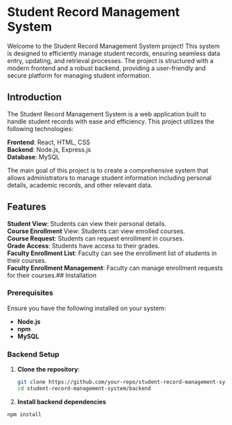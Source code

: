 
# Student Record Management System

Welcome to the Student Record Management System project! This system is designed to efficiently manage student records, ensuring seamless data entry, updating, and retrieval processes. The project is structured with a modern frontend and a robust backend, providing a user-friendly and secure platform for managing student information.


## Introduction
The Student Record Management System is a web application built to handle student records with ease and efficiency. This project utilizes the following technologies:

 **Frontend**: React, HTML, CSS  
 **Backend**: Node.js, Express.js  
**Database**: MySQL   

The main goal of this project is to create a comprehensive system that allows administrators to manage student information including personal details, academic records, and other relevant data.




## Features
**Student View**: Students can view their personal details.  
**Course Enrollment** View: Students can view enrolled courses.  
**Course Request**: Students can request enrollment in courses.  
**Grade Access**: Students have access to their grades.  
**Faculty Enrollment List**: Faculty can see the enrollment list of students in their courses.  
**Faculty Enrollment Management**: Faculty can manage enrollment requests for their courses.## Installation

### Prerequisites

Ensure you have the following installed on your system:

- **Node.js** 
- **npm** 
- **MySQL**

### Backend Setup

1. **Clone the repository**:

   ```sh
   git clone https://github.com/your-repo/student-record-management-system.git
   cd student-record-management-system/backend

2. **Install backend dependencies**
```sh
npm install
```
